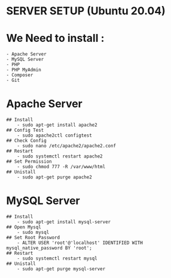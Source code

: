 **SERVER SETUP (Ubuntu 20.04)**
===============================
# We Need to install :
	- Apache Server
	- MySQL Server
	- PHP
	- PHP MyAdmin
	- Composer
	- Git

# Apache Server
	## Install
		- sudo apt-get install apache2
	## Config Test
		- sudo apache2ctl configtest
	## Check Config
		- sudo nano /etc/apache2/apache2.conf
	## Restart
		- sudo systemctl restart apache2
	## Set Permission
		- sudo chmod 777 -R /var/www/html
	## Unistall
		- sudo apt-get purge apache2

# MySQL Server
	## Install
		- sudo apt-get install mysql-server
	## Open Mysql
		- sudo mysql
	## Set Root Password
		- ALTER USER 'root'@'localhost' IDENTIFIED WITH mysql_native_password BY 'root';
	## Restart
		- sudo systemctl restart mysql
	## Unistall
		- sudo apt-get purge mysql-server
